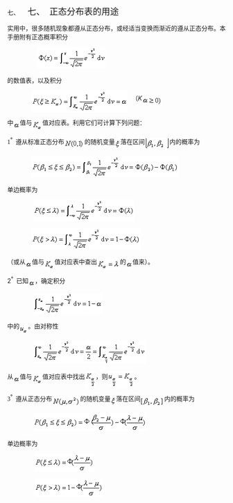 <div class=Section1 style='layout-grid:15.6pt'>
<p class=MsoNormal style='margin-left:36.0pt;text-indent:-36.0pt'><span
lang=EN-US>七、<span style='font:7.0pt "Times New Roman"'>&nbsp;&nbsp;&nbsp;&nbsp;&nbsp;&nbsp;&nbsp;
</span></span><span lang=ZH-CN style='font-size:15.0pt;font-family:宋体_GB2312'>七、</span><span
lang=EN-US style='font-size:7.0pt'>&nbsp;&nbsp;&nbsp; </span><span lang=ZH-CN
style='font-size:15.0pt;font-family:宋体_GB2312'>正态分布表的用途</span></p>
<p class=MsoNormal><span lang=ZH-CN style='font-family:宋体_GB2312'>实用中，很多随机现象都遵从正态分布，或经适当变换而渐近的遵从正态分布。本手册附有正态概率积分</span></p>
<p class=MsoNormal><span lang=EN-US style='font-family:宋体_GB2312'>&nbsp;&nbsp;&nbsp;&nbsp;&nbsp;&nbsp;&nbsp;&nbsp;&nbsp;&nbsp;&nbsp;&nbsp;&nbsp;&nbsp;&nbsp;&nbsp;&nbsp;&nbsp;&nbsp;
<sub><img width=157 height=49
src="res/17e9d95da129bdd93c34fb6cc6aaaa52_5848_files/image002.gif" u1:shapes="_x0000_i1025"></sub></span></p>
<p class=MsoNormal><span lang=ZH-CN style='font-family:宋体_GB2312'>的数值表，以及积分</span></p>
<p class=MsoNormal><span lang=EN-US style='font-family:宋体_GB2312'>&nbsp;&nbsp;&nbsp;&nbsp;&nbsp;&nbsp;&nbsp;&nbsp;&nbsp;&nbsp;&nbsp;&nbsp;&nbsp;&nbsp;&nbsp;
<sub><img width=221 height=49
src="res/17e9d95da129bdd93c34fb6cc6aaaa52_5848_files/image004.gif" u1:shapes="_x0000_i1026"
align=absmiddle></sub>&nbsp;&nbsp;&nbsp;</span><span lang=ZH-CN
style='font-family:宋体_GB2312'>（</span><i><span lang=EN-US>K<sub><img width=15
height=15 src="res/17e9d95da129bdd93c34fb6cc6aaaa52_5848_files/image006.gif"
u1:shapes="_x0000_i1027" align=absmiddle></sub></span></i><sub><span
lang=EN-US style='font-family:宋体_GB2312'><img width=31 height=21
src="res/17e9d95da129bdd93c34fb6cc6aaaa52_5848_files/image008.gif" u1:shapes="_x0000_i1028"
align=absmiddle></span></sub></p>
<p class=MsoNormal><span lang=ZH-CN style='font-family:宋体_GB2312'>中</span><sub><span
lang=EN-US style='font-family:宋体_GB2312'><img width=15 height=15
src="res/17e9d95da129bdd93c34fb6cc6aaaa52_5848_files/image010.gif" u1:shapes="_x0000_i1029"
align=absmiddle></span></sub><span lang=ZH-CN style='font-family:宋体_GB2312'>值与</span><sub><span
lang=EN-US style='font-family:宋体_GB2312'><img width=24 height=24
src="res/17e9d95da129bdd93c34fb6cc6aaaa52_5848_files/image012.gif" u1:shapes="_x0000_i1030"
align=absmiddle></span></sub><span lang=ZH-CN style='font-family:宋体_GB2312'>值对应表。利用它们可计算下列问题：</span></p>
<p class=MsoNormal><span lang=EN-US style='font-family:宋体_GB2312'>1</span><sup><span
lang=EN-US>°</span></sup><span lang=EN-US style='font-family:宋体_GB2312'>&nbsp; </span><span
lang=ZH-CN style='font-family:宋体_GB2312'>遵从标准正态分布</span><sub><span lang=EN-US
style='font-family:宋体_GB2312'><img width=47 height=21
src="res/17e9d95da129bdd93c34fb6cc6aaaa52_5848_files/image014.gif" u1:shapes="_x0000_i1031"
align=absmiddle></span></sub><span lang=ZH-CN style='font-family:宋体_GB2312'>的随机变量</span><sub><span
lang=EN-US style='font-family:宋体_GB2312'><img width=13 height=21
src="res/17e9d95da129bdd93c34fb6cc6aaaa52_5848_files/image016.gif" u1:shapes="_x0000_i1032"
align=absmiddle></span></sub><span lang=ZH-CN style='font-family:宋体_GB2312'>落在区间</span><sub><span
lang=EN-US style='font-family:宋体_GB2312'><img width=57 height=27
src="res/17e9d95da129bdd93c34fb6cc6aaaa52_5848_files/image018.gif" u1:shapes="_x0000_i1033"
align=absmiddle></span></sub><span lang=ZH-CN style='font-family:宋体_GB2312'>内的概率为</span></p>
<p class=MsoNormal><span lang=EN-US style='font-family:宋体_GB2312'>&nbsp; &nbsp;&nbsp;&nbsp;&nbsp;&nbsp;&nbsp;&nbsp;&nbsp;&nbsp;&nbsp;&nbsp;&nbsp;&nbsp;&nbsp;<sub><img
width=339 height=49 src="res/17e9d95da129bdd93c34fb6cc6aaaa52_5848_files/image020.gif"
u1:shapes="_x0000_i1047"></sub>&nbsp;</span></p>
<p class=MsoNormal><span lang=ZH-CN style='font-family:宋体_GB2312'>单边概率为</span></p>
<p class=MsoNormal><span lang=EN-US style='font-family:宋体_GB2312'>&nbsp;&nbsp;&nbsp;&nbsp;&nbsp;&nbsp;&nbsp;&nbsp;&nbsp;&nbsp;&nbsp;&nbsp;&nbsp;&nbsp;&nbsp;&nbsp;
<sub><img width=233 height=49
src="res/17e9d95da129bdd93c34fb6cc6aaaa52_5848_files/image022.gif" u1:shapes="_x0000_i1048"></sub></span></p>
<p class=MsoNormal><span lang=EN-US style='font-family:宋体_GB2312'>&nbsp;&nbsp;&nbsp;&nbsp;&nbsp;&nbsp;&nbsp;&nbsp;&nbsp;&nbsp;&nbsp;&nbsp;&nbsp;&nbsp;&nbsp;
<sub><img width=251 height=49
src="res/17e9d95da129bdd93c34fb6cc6aaaa52_5848_files/image024.gif" u1:shapes="_x0000_i1049"></sub></span></p>
<p class=MsoNormal><span lang=ZH-CN style='font-family:宋体_GB2312'>（或从</span><sub><span
lang=EN-US><img width=15 height=15
src="res/17e9d95da129bdd93c34fb6cc6aaaa52_5848_files/image026.gif" u1:shapes="_x0000_i1050"
align=absmiddle></span></sub><span lang=ZH-CN style='font-family:宋体_GB2312'>值与</span><sub><span
lang=EN-US><img width=24 height=24
src="res/17e9d95da129bdd93c34fb6cc6aaaa52_5848_files/image028.gif" u1:shapes="_x0000_i1051"
align=absmiddle></span></sub><span lang=ZH-CN style='font-family:宋体_GB2312'>值对应表中查出</span><sub><span
lang=EN-US><img width=53 height=24
src="res/17e9d95da129bdd93c34fb6cc6aaaa52_5848_files/image030.gif" u1:shapes="_x0000_i1052"
align=absmiddle></span></sub><span lang=ZH-CN style='font-family:宋体_GB2312'>的</span><sub><span
lang=EN-US><img width=15 height=15
src="res/17e9d95da129bdd93c34fb6cc6aaaa52_5848_files/image032.gif" u1:shapes="_x0000_i1053"
align=absmiddle></span></sub><span lang=ZH-CN style='font-family:宋体_GB2312'>值来）。</span></p>
<p class=MsoNormal><span lang=EN-US>2<sup>°</sup></span><span lang=EN-US
style='font-family:宋体_GB2312'>&nbsp; </span><span lang=ZH-CN style='font-family:
宋体_GB2312'>已知</span><sub><span lang=EN-US><img width=15 height=15
src="res/17e9d95da129bdd93c34fb6cc6aaaa52_5848_files/image033.gif" u1:shapes="_x0000_i1054"
align=absmiddle></span></sub><span lang=ZH-CN style='font-family:宋体_GB2312'>，确定积分</span></p>
<p class=MsoNormal><span lang=EN-US style='font-family:宋体_GB2312'>&nbsp;&nbsp;&nbsp;&nbsp;&nbsp;&nbsp;&nbsp;&nbsp;&nbsp;&nbsp;&nbsp;&nbsp;&nbsp;&nbsp;&nbsp;&nbsp;
<sub><img width=160 height=49
src="res/17e9d95da129bdd93c34fb6cc6aaaa52_5848_files/image035.gif" u1:shapes="_x0000_i1055"></sub></span></p>
<p class=MsoNormal><span lang=ZH-CN style='font-family:宋体_GB2312'>中的</span><sub><span
lang=EN-US style='font-family:宋体_GB2312'><img width=20 height=24
src="res/17e9d95da129bdd93c34fb6cc6aaaa52_5848_files/image037.gif" u1:shapes="_x0000_i1056"
align=absmiddle></span></sub><span lang=ZH-CN style='font-family:宋体_GB2312'>。由对称性</span></p>
<p class=MsoNormal><span lang=EN-US style='font-family:宋体_GB2312'>&nbsp;&nbsp;&nbsp;&nbsp;&nbsp;&nbsp;&nbsp;&nbsp;&nbsp;&nbsp;&nbsp;&nbsp;&nbsp;&nbsp;&nbsp;&nbsp;
<sub><img width=259 height=55
src="res/17e9d95da129bdd93c34fb6cc6aaaa52_5848_files/image039.gif" u1:shapes="_x0000_i1057"></sub></span></p>
<p class=MsoNormal><span lang=ZH-CN style='font-family:宋体_GB2312'>从</span><sub><span
lang=EN-US style='font-family:宋体_GB2312'><img width=15 height=15
src="res/17e9d95da129bdd93c34fb6cc6aaaa52_5848_files/image041.gif" u1:shapes="_x0000_i1058"
align=absmiddle></span></sub><span lang=ZH-CN style='font-family:宋体_GB2312'>值与</span><sub><span
lang=EN-US style='font-family:宋体_GB2312'><img width=24 height=24
src="res/17e9d95da129bdd93c34fb6cc6aaaa52_5848_files/image043.gif" u1:shapes="_x0000_i1059"
align=absmiddle></span></sub><span lang=ZH-CN style='font-family:宋体_GB2312'>值对应表中找出</span><sub><span
lang=EN-US style='font-family:宋体_GB2312'><img width=25 height=37
src="res/17e9d95da129bdd93c34fb6cc6aaaa52_5848_files/image045.gif" u1:shapes="_x0000_i1060"
align=absmiddle></span></sub><span lang=ZH-CN style='font-family:宋体_GB2312'>，则</span><sub><span
lang=EN-US style='font-family:宋体_GB2312'><img width=61 height=37
src="res/17e9d95da129bdd93c34fb6cc6aaaa52_5848_files/image047.gif" u1:shapes="_x0000_i1061"
align=absmiddle></span></sub><span lang=ZH-CN style='font-family:宋体_GB2312'>。</span></p>
<p class=MsoNormal><span lang=EN-US style='font-family:宋体_GB2312'>3</span><sup><span
lang=EN-US>°</span></sup><span lang=EN-US style='font-family:宋体_GB2312'>&nbsp; </span><span
lang=ZH-CN style='font-family:宋体_GB2312'>遵从正态分布</span><sub><span lang=EN-US
style='font-family:宋体_GB2312'><img width=65 height=24
src="res/17e9d95da129bdd93c34fb6cc6aaaa52_5848_files/image049.gif" u1:shapes="_x0000_i1062"
align=absmiddle></span></sub><span lang=ZH-CN style='font-family:宋体_GB2312'>的随机变量</span><sub><span
lang=EN-US style='font-family:宋体_GB2312'><img width=13 height=21
src="res/17e9d95da129bdd93c34fb6cc6aaaa52_5848_files/image051.gif" u1:shapes="_x0000_i1063"
align=absmiddle></span></sub><span lang=ZH-CN style='font-family:宋体_GB2312'>落在区间</span><sub><span
lang=EN-US style='font-family:宋体_GB2312'><img width=55 height=23
src="res/17e9d95da129bdd93c34fb6cc6aaaa52_5848_files/image053.gif" u1:shapes="_x0000_i1064"
align=absmiddle></span></sub><span lang=ZH-CN style='font-family:宋体_GB2312'>内的概率为</span></p>
<p class=MsoNormal><span lang=EN-US style='font-family:宋体_GB2312'>&nbsp;&nbsp;&nbsp;&nbsp;&nbsp;&nbsp;&nbsp;&nbsp;&nbsp;&nbsp;&nbsp;&nbsp;&nbsp;&nbsp;&nbsp;&nbsp;
<sub><img width=261 height=43
src="res/17e9d95da129bdd93c34fb6cc6aaaa52_5848_files/image055.gif" u1:shapes="_x0000_i1065"></sub></span></p>
<p class=MsoNormal><span lang=ZH-CN style='font-family:宋体_GB2312'>单边概率为</span></p>
<p class=MsoNormal><span lang=EN-US style='font-family:宋体_GB2312'>&nbsp;&nbsp;&nbsp;&nbsp;&nbsp;&nbsp;&nbsp;&nbsp;&nbsp;&nbsp;&nbsp;&nbsp;&nbsp;&nbsp;&nbsp;&nbsp;&nbsp;
<sub><img width=137 height=41
src="res/17e9d95da129bdd93c34fb6cc6aaaa52_5848_files/image057.gif" u1:shapes="_x0000_i1066"></sub></span></p>
<p class=MsoNormal><span lang=EN-US style='font-family:宋体_GB2312'>&nbsp;&nbsp;&nbsp;&nbsp;&nbsp;&nbsp;&nbsp;&nbsp;&nbsp;&nbsp;&nbsp;&nbsp;&nbsp;&nbsp;&nbsp;&nbsp;&nbsp;
<sub><img width=157 height=41
src="res/17e9d95da129bdd93c34fb6cc6aaaa52_5848_files/image059.gif" u1:shapes="_x0000_i1067"></sub></span></p>
</div>